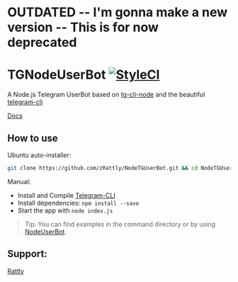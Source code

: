 # OUTDATED -- I'm gonna make a new version -- This is for now deprecated

# TGNodeUserBot [![StyleCI](https://github.styleci.io/repos/188240465/shield?branch=master)](https://github.styleci.io/repos/188240465)
A Node.js Telegram UserBot based on [tg-cli-node](https://github.com/vysheng/tg) and the beautiful [telegram-cli](https://github.com/vysheng/tg)

[Docs](https://github.com/zRattly/NodeTGUserBot/wiki/Documentation)
## How to use
Ubuntu auto-installer:
```bash
git clone https://github.com/zRattly/NodeTGUserBot.git && cd NodeTGUserBot && sh install.sh
```
Manual:

* Install and Compile [Telegram-CLI](https://github.com/vysheng/tg)
* Install dependencies: ```npm install --save``` 
* Start the  app with ```node index.js```

>Tip: You can find examples in the command directory or by using [NodeUserBot](https://github.com/zRattly/NodeUserBot).

## Support:
[Rattly](t.me/RattlyBot)
